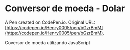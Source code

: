 # Conversor de moeda - Dolar

A Pen created on CodePen.io. Original URL: [https://codepen.io/Henry0005/pen/bGzrBmM](https://codepen.io/Henry0005/pen/bGzrBmM).

Coversor de moeda utilizando JavaScript
